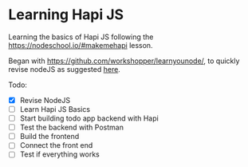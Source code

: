 # Learning Hapi JS

Learning the basics of Hapi JS following the https://nodeschool.io/#makemehapi lesson.

Began with https://github.com/workshopper/learnyounode/, to quickly revise nodeJS as suggested [here](https://github.com/dwyl/learn-hapi?tab=readme-ov-file#make-me-hapi-official-beginner-workshop).


Todo:

- [x] Revise NodeJS
- [ ] Learn Hapi JS Basics
- [ ] Start building todo app backend with Hapi
- [ ] Test the backend with Postman
- [ ] Build the frontend
- [ ] Connect the front end
- [ ] Test if everything works
